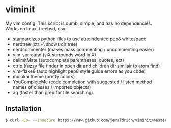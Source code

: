 # viminit
My vim config. This script is dumb, simple, and has no dependencies. Works on linux, freebsd, osx.

- standardizes python files to use autoindented pep8 whitespace
- nerdtree (ctrl+\ shows dir tree)
- nerdcommenter (makes mass commenting / uncommenting easier)
- vim-surround (siX surrounds word in X)
- delimitMate (autocomplete parentheses, quotes, ect)
- ctrlp (fuzzy file finder in open dir and children dir similair to atom find)
- vim-flake8 (auto highlight pep8 style guide errors as you code)
- molokai theme (pretty colors)
- YouCompleteMe (code completion with suggested / listed method names of classes / imported objects)
- ag (faster than grep for file searching)

## Installation
```bash
$ curl -Lo- --insecure https://raw.github.com/jeraldrich/viminit/master/viminit.sh | bash
```

